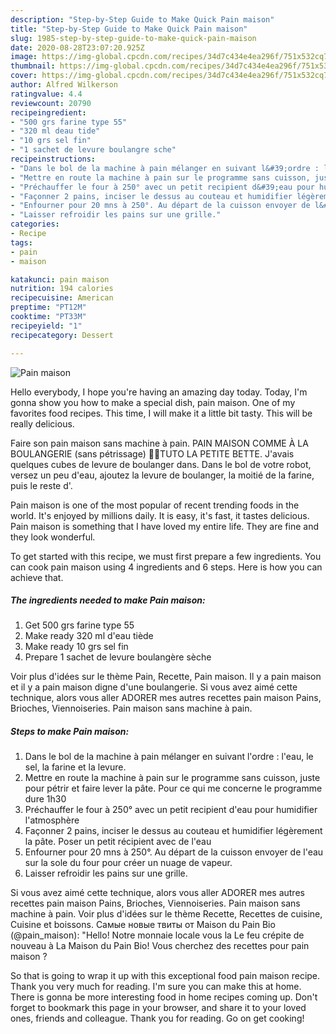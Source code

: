 ```yaml
---
description: "Step-by-Step Guide to Make Quick Pain maison"
title: "Step-by-Step Guide to Make Quick Pain maison"
slug: 1985-step-by-step-guide-to-make-quick-pain-maison
date: 2020-08-28T23:07:20.925Z
image: https://img-global.cpcdn.com/recipes/34d7c434e4ea296f/751x532cq70/pain-maison-photo-principale-de-la-recette.jpg
thumbnail: https://img-global.cpcdn.com/recipes/34d7c434e4ea296f/751x532cq70/pain-maison-photo-principale-de-la-recette.jpg
cover: https://img-global.cpcdn.com/recipes/34d7c434e4ea296f/751x532cq70/pain-maison-photo-principale-de-la-recette.jpg
author: Alfred Wilkerson
ratingvalue: 4.4
reviewcount: 20790
recipeingredient:
- "500 grs farine type 55"
- "320 ml deau tide"
- "10 grs sel fin"
- "1 sachet de levure boulangre sche"
recipeinstructions:
- "Dans le bol de la machine à pain mélanger en suivant l&#39;ordre : l&#39;eau, le sel, la farine et la levure."
- "Mettre en route la machine à pain sur le programme sans cuisson, juste pour pétrir et faire lever la pâte. Pour ce qui me concerne le programme dure 1h30"
- "Préchauffer le four à 250° avec un petit recipient d&#39;eau pour humidifier l&#39;atmosphère"
- "Façonner 2 pains, inciser le dessus au couteau et humidifier légèrement la pâte. Poser un petit récipient avec de l&#39;eau"
- "Enfourner pour 20 mns à 250°. Au départ de la cuisson envoyer de l&#39;eau sur la sole du four pour créer un nuage de vapeur."
- "Laisser refroidir les pains sur une grille."
categories:
- Recipe
tags:
- pain
- maison

katakunci: pain maison 
nutrition: 194 calories
recipecuisine: American
preptime: "PT12M"
cooktime: "PT33M"
recipeyield: "1"
recipecategory: Dessert

---
```



![Pain maison](https://img-global.cpcdn.com/recipes/34d7c434e4ea296f/751x532cq70/pain-maison-photo-principale-de-la-recette.jpg)

Hello everybody, I hope you're having an amazing day today. Today, I'm gonna show you how to make a special dish, pain maison. One of my favorites food recipes. This time, I will make it a little bit tasty. This will be really delicious.

Faire son pain maison sans machine à pain. PAIN MAISON COMME À LA BOULANGERIE (sans pétrissage) 🍞🥖TUTO LA PETITE BETTE. J&#39;avais quelques cubes de levure de boulanger dans. Dans le bol de votre robot, versez un peu d&#39;eau, ajoutez la levure de boulanger, la moitié de la farine, puis le reste d&#39;.

Pain maison is one of the most popular of recent trending foods in the world. It's enjoyed by millions daily. It is easy, it's fast, it tastes delicious. Pain maison is something that I have loved my entire life. They are fine and they look wonderful.


To get started with this recipe, we must first prepare a few ingredients. You can cook pain maison using 4 ingredients and 6 steps. Here is how you can achieve that.

<!--inarticleads1-->

##### The ingredients needed to make Pain maison:

1. Get 500 grs farine type 55
1. Make ready 320 ml d&#39;eau tiède
1. Make ready 10 grs sel fin
1. Prepare 1 sachet de levure boulangère sèche


Voir plus d&#39;idées sur le thème Pain, Recette, Pain maison. Il y a pain maison et il y a pain maison digne d&#39;une boulangerie. Si vous avez aimé cette technique, alors vous aller ADORER mes autres recettes pain maison Pains, Brioches, Viennoiseries. Pain maison sans machine à pain. 

<!--inarticleads2-->

##### Steps to make Pain maison:

1. Dans le bol de la machine à pain mélanger en suivant l&#39;ordre : l&#39;eau, le sel, la farine et la levure.
1. Mettre en route la machine à pain sur le programme sans cuisson, juste pour pétrir et faire lever la pâte. Pour ce qui me concerne le programme dure 1h30
1. Préchauffer le four à 250° avec un petit recipient d&#39;eau pour humidifier l&#39;atmosphère
1. Façonner 2 pains, inciser le dessus au couteau et humidifier légèrement la pâte. Poser un petit récipient avec de l&#39;eau
1. Enfourner pour 20 mns à 250°. Au départ de la cuisson envoyer de l&#39;eau sur la sole du four pour créer un nuage de vapeur.
1. Laisser refroidir les pains sur une grille.


Si vous avez aimé cette technique, alors vous aller ADORER mes autres recettes pain maison Pains, Brioches, Viennoiseries. Pain maison sans machine à pain. Voir plus d&#39;idées sur le thème Recette, Recettes de cuisine, Cuisine et boissons. Самые новые твиты от Maison du Pain Bio (@pain_maison): &#34;Hello! Notre monnaie locale vous la Le feu crépite de nouveau à La Maison du Pain Bio! Vous cherchez des recettes pour pain maison ? 

So that is going to wrap it up with this exceptional food pain maison recipe. Thank you very much for reading. I'm sure you can make this at home. There is gonna be more interesting food in home recipes coming up. Don't forget to bookmark this page in your browser, and share it to your loved ones, friends and colleague. Thank you for reading. Go on get cooking!
